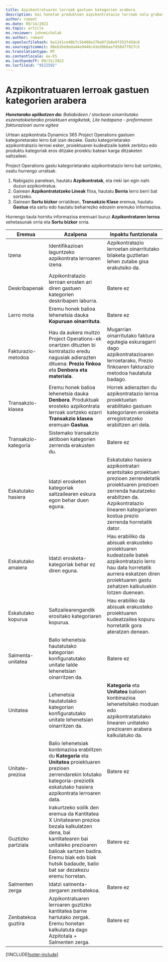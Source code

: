 ```yaml
---
title: Azpikontratuaren lerroak gastuen kategorien arabera
description: Gai honetan produktuen azpikontratazio lerroak nola grabatu eta saltzaileek denbora erosketak erregistratzeko eremu desberdinak nola erabili azaltzen da.
author: rumant
ms.date: 09/14/2022
ms.topic: article
ms.reviewer: johnmichalak
ms.author: rumant
ms.openlocfilehash: ba1241ce40b7c5b488e278e8f1b8e9f352f45dc8
ms.sourcegitcommit: 08eb3be9eda44e9446c43ed9b6aefd58d77927c5
ms.translationtype: MT
ms.contentlocale: eu-ES
ms.lasthandoff: 09/15/2022
ms.locfileid: "9522592"
---
```

#  <a name="subcontract-lines-for-expense-categories"></a>Azpikontratuaren lerroak gastuen kategorien arabera

_**Honetarako aplikatzen da:** Baliabideen / stockean oinarritutako eszenatokietarako proiektuen eragiketak, Lite hedapena - proformaren fakturazioari aurre egitea_

Urtean azpikontrata Dynamics 365 Project Operations gastuen kategorietarako lerro bat izan dezake. Gastu kategorietarako azpikontratazio lerroei esker, proiektuaren kudeatzaile batek zerbitzu edo produktu kategoriak eros ditzake proiektu batean karga ditzaketen saltzaileei.

Project Operations gastu kategorietarako azpikontratazio lerro bat sortzeko, osatu hurrengo urratsak.

1. Nabigazio panelean, hautatu **Azpikontratak**, eta ireki lan egin nahi duzun azpikontratua.
2. Gainean **Azpikontratatzeko Lineak** fitxa, hautatu **Berria** lerro berri bat sortzeko.
3. Gainean **Sortu bizkor** orrialdean, **Transakzio Klase** eremua, hautatu **Gastua** eta sartu edo hautatu beharrezko edozein eremuko informazioa.

Hurrengo taula hornitu informazioa eremuari buruz **Azpikontrataren lerroa** xehetasunak orria eta **Sortu bizkor** orria.

| **Eremua** | **Azalpena** | **Inpaktu funtzionala** |
| --- | --- | --- |
| Izena | Identifikazioan laguntzeko azpikontrata lerroaren izena. | Azpikontratazio lerroetan oinarritutako bilaketa guztietan lehen zutabe gisa erakutsiko da. |
| Deskribapenak | Azpikontratazio lerroan erosten ari diren gastuen kategorien deskribapen laburra. | Batere ez |
|Lerro mota | Eremu honek balioa lehenetsia dauka **Kopuruan oinarrituta**. |Batere ez |
| Fakturazio-metodoa | Hau da aukera multzo Project Operations-ek onartzen dituzten bi kontratazio eredu nagusiak adierazten dituena: **Prezio finkoa** eta **Denbora eta materiala**. | Mugarrian oinarritutako faktura egutegia eskuragarri dago azpikontratazioaren lerroetarako, Prezio finkoaren fakturazio metodoa hautatuta badago. |
| Transakzio-klasea | Eremu honek balioa lehenetsia dauka **Denbora**. Produktuak erosteko azpikontrata lerroak sortzeko ezarri **Transakzio klasea** eremuan **Gastua**.  | Horrek adierazten du azpikontratazio lerroa proiektuetan erabilitako gastuen kategoriaren erosketa erregistratzeko erabiltzen ari dela. |
| Transakzio-kategoria | Sistemako transakzio aktiboen kategorien zerrenda erakusten du. |Batere ez |
| Eskatutako hasiera | Idatzi erosketen kategoriak saltzailearen eskura egon behar duen eguna. | Eskatutako hasiera azpikontratari erantsitako proiektuen prezioen zerrendetatik proiektuaren prezioen zerrenda hautatzeko erabiltzen da. Azpikontratazio linearen kategoriaren kostua prezio zerrenda horretatik dator. |
| Eskatutako amaiera | Idatzi erosketa-kategoriak behar ez diren eguna. | Hau erabiliko da abisuak erakusteko proiektuaren kudeatzaile batek azpikontratazio lerro hau data horretatik aurrera eskatzen diren proiektuaren gastu zehatzen kalkuluekin lotzen duenean. |
| Eskatutako kopurua | Saltzailearengandik erositako kategoriaren kopurua. | Hau erabiliko da abisuak erakusteko proiektuaren kudeatzailea kopuru horretatik gora ateratzen denean.|
| Salmenta-unitatea | Balio lehenetsia hautatutako kategorian konfiguratutako unitate talde lehenetsian oinarritzen da. |Batere ez |
| Unitatea | Lehenetsia hautatutako kategorian konfiguratutako unitate lehenetsian oinarritzen da.  | **Kategoria** eta **Unitatea** balioen konbinazioa lehenetsitako moduan edo azpikontratatutako linearen unitateko prezioaren arabera kalkulatuko da.  |
| Unitate-prezioa | Balio lehenetsiak konbinazioa erabiltzen du **Kategoria** eta **Unitatea** proiektuaren prezioen zerrendarekin lotutako kategoria-preziotik eskatutako hasiera azpikontrata lerroaren data. |Batere ez |
| Guztizko partziala | Irakurtzeko soilik den eremua da Kantitatea X Unitatearen prezioa bezala kalkulatzen dena, bai kantitatearen bai unitateko prezioaren balioak sartzen badira. Eremu biak edo biak hutsik badaude, balio bat sar dezakezu eremu horretan. |Batere ez |
| Salmenten zerga | Idatzi salmenta-zergaren zenbatekoa. |Batere ez |
| Zenbatekoa guztira | Azpikontratuaren lerroaren guztizko kantitatea barne hartutako zergak. Eremu honetan kalkulatuta dago Azpitotala + Salmenten zerga. |Batere ez |


[!INCLUDE[footer-include](../../includes/footer-banner.md)]
